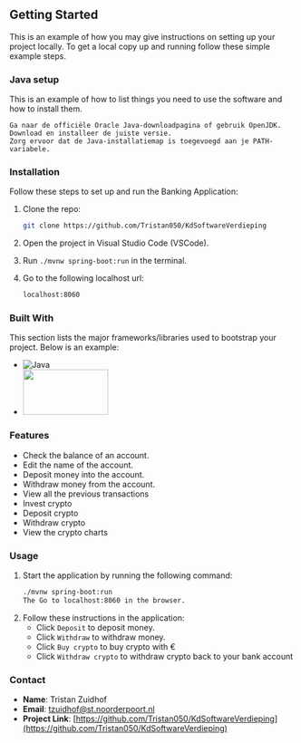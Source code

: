 ## Getting Started

This is an example of how you may give instructions on setting up your project locally.
To get a local copy up and running follow these simple example steps.

### Java setup

This is an example of how to list things you need to use the software and how to install them.

  ```
  Ga naar de officiële Oracle Java-downloadpagina of gebruik OpenJDK.
Download en installeer de juiste versie.
Zorg ervoor dat de Java-installatiemap is toegevoegd aan je PATH-variabele.
  ```

### Installation

Follow these steps to set up and run the Banking Application:

1. Clone the repo:
   ```sh
   git clone https://github.com/Tristan050/KdSoftwareVerdieping
   ```
2. Open the project in Visual Studio Code (VSCode).

3. Run `./mvnw spring-boot:run` in the terminal.

4. Go to the following localhost url:
   ```sh
   localhost:8060
   ```

### Built With

This section lists the major frameworks/libraries used to bootstrap your project. Below is an example:

* ![Java](https://img.shields.io/badge/Java-ED8B00?style=for-the-badge&logo=java&logoColor=white)
* <img src="./demo/images/Spring.png" width="150" height="80" />

### Features

- Check the balance of an account.
- Edit the name of the account.
- Deposit money into the account.
- Withdraw money from the account.
- View all the previous transactions
- Invest crypto
- Deposit crypto
- Withdraw crypto
- View the crypto charts

### Usage

1. Start the application by running the following command:
   ```sh
   ./mvnw spring-boot:run
   The Go to localhost:8060 in the browser.
   ```
2. Follow these instructions in the application:
   - Click `Deposit` to deposit money.
   - Click `Withdraw` to withdraw money.
   - Click `Buy crypto` to buy crypto with €
   - Click `Withdraw crypto` to withdraw crypto back to your bank account
     
### Contact

- **Name**: Tristan Zuidhof
- **Email**: [tzuidhof@st.noorderpoort.nl](mailto:tzuidhof@st.noorderpoort.nl)
- **Project Link**: [https://github.com/Tristan050/KdSoftwareVerdieping](https://github.com/Tristan050/KdSoftwareVerdieping)
